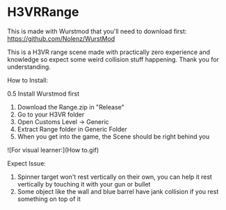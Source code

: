 # H3VRRange
This is made with Wurstmod that you'll need to download first: https://github.com/Nolenz/WurstMod

This is a H3VR range scene made with practically zero experience and knowledge so expect some weird collision stuff happening.
Thank you for understanding.

How to Install:

0.5 Install Wurstmod first
1. Download the Range.zip in "Release"
2. Go to your H3VR folder
3. Open Customs Level -> Generic
4. Extract Range folder in Generic Folder
5. When you get into the game, the Scene should be right behind you

![For visual learner:](How to.gif)

Expect Issue:
1. Spinner target won't rest vertically on their own, you can help it rest vertically by touching it with your gun or bullet
2. Some object like the wall and blue barrel have jank collision if you rest something on top of it
